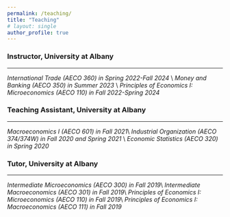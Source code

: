 ```yaml
---
permalink: /teaching/    
title: "Teaching"
# layout: single
author_profile: true
---
```


### Instructor, University at Albany
---
*International Trade (AECO 360) in Spring 2022-Fall 2024* \\
*Money and Banking (AECO 350) in Summer 2023* \\
*Principles of Economics I: Microeconomics (AECO 110) in Fall 2022-Spring 2024* 

### Teaching Assistant, University at Albany
---

*Macroeconomics I (AECO 601) in Fall 2021*\\
*Industrial Organization (AECO 374/374W) in Fall 2020 and Spring 2021* \\
*Economic Statistics (AECO 320) in Spring 2020* 

### Tutor, University at Albany
---
*Intermediate Microeconomics (AECO 300) in Fall 2019*\\
*Intermediate Macroeconomics (AECO 301) in Fall 2019*\\
*Principles of Economics I: Microeconomics (AECO 110) in Fall 2019*\\
*Principles of Economics I: Macroeconomics (AECO 111) in Fall 2019*



